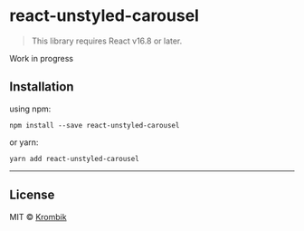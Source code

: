 # react-unstyled-carousel

> This library requires React v16.8 or later.

Work in progress

## Installation

using npm:

```
npm install --save react-unstyled-carousel
```

or yarn:

```
yarn add react-unstyled-carousel
```

---

## License

MIT © [Krombik](https://github.com/Krombik)
